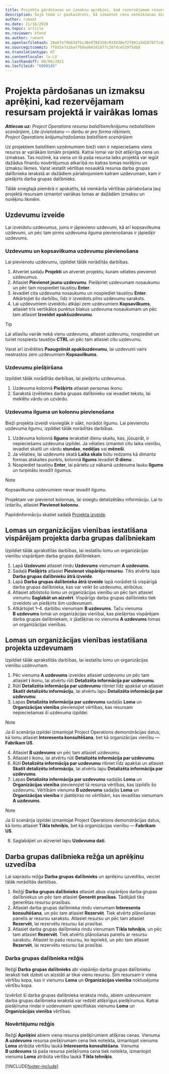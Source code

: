 ```yaml
---
title: Projekta pārdošanas un izmaksu aprēķini, kad rezervējamam resursam projektā ir vairākas lomas
description: Šajā tēmā ir paskaidrots, kā izmantot cenu noteikšanas dimensijas, lai atbalstītu cenu un izmaksu aprēķinus resursam, kam projektā ir vairākas lomas.
author: rumant
ms.date: 11/16/2020
ms.topic: article
ms.reviewer: kfend
ms.author: rumant
ms.openlocfilehash: 28a67e79b03dfbc38e9786350c931838ef27891a3d26787fc0334e0572528228
ms.sourcegitcommit: 7f8d1e7a16af769adb43d1877c28fdce53975db8
ms.translationtype: HT
ms.contentlocale: lv-LV
ms.lasthandoff: 08/06/2021
ms.locfileid: "6990145"
---
```

# <a name="estimate-project-sales-and-costs-when-a-bookable-resource-fills-multiple-roles-on-a-project"></a>Projekta pārdošanas un izmaksu aprēķini, kad rezervējamam resursam projektā ir vairākas lomas 

_**Attiecas uz:** Project Operations resursu balstītiem/krājumu nebalstītiem scenārijiem, Lite izvietošanu — darbu ar pro forma rēķiniem, Project Operations krājumu/ražošanas balstītiem scenārijiem_ 

Uz projektiem balstītiem uzņēmumiem bieži vien ir nepieciešams viens resurss ar vairākām lomām projektā. Katrai lomai var būt atšķirīga cena un izmaksas. Tas nozīmē, ka viena un tā paša resursa laiks projektā var iegūt dažādus finanšu novērtējumus atkarībā no katras lomas norēķinu un izmaksu likmes. Varat iestatīt vērtības nosauktā resursa darba grupas dalībnieka ierakstā ar dažādiem pārlabojumiem katram uzdevumam, kam ir piešķirts darba grupas dalībnieks.

Tālāk sniegtajā piemērā ir apskatīts, kā vienkārša vērtības pārlabošana ļauj projektā resursam izmantot vairākas lomas ar dažādām izmaksu un norēķinu likmēm.

## <a name="create-tasks"></a>Uzdevumu izveide
Lai izveidotu uzdevumus, jums ir jāpievieno uzdevumi, kā arī kopsavilkuma uzdevumi, un pēc tam pirms uzdevuma ilguma pievienošanas ir jāpiešķir uzdevums. 

### <a name="add-tasks-and-summary-tasks"></a>Uzdevumu un kopsavilkuma uzdevumu pievienošana
Lai pievienotu uzdevumu, izpildiet tālāk norādītās darbības.

1. Atveriet sadaļu **Projekti** un atveriet projektu, kuram vēlaties pievienot uzdevumus.
2. Atlasiet **Pievienot jaunu uzdevumu**. Piešķiriet uzdevumam nosaukumu un pēc tam nospiediet taustiņu **Enter**.
3. Ievadiet cita uzdevuma nosaukumu un nospiediet taustiņu **Enter**. Atkārtojiet šo darbību, līdz ir izveidots pilns uzdevumu saraksts.
3. Lai uzdevumiem izveidotu atkāpi zem uzdevumiem **Kopsavilkums**, atlasiet trīs vertikālos punktus blakus uzdevuma nosaukumam un pēc tam atlasiet **Izveidot apakšuzdevumu**. 

  > [!TIP]
  > Lai atlasītu vairāk nekā vienu uzdevumu, atlasiet uzdevumu, nospiediet un turiet nospiestu taustiņu **CTRL** un pēc tam atlasiet citu uzdevumu.
  >
  > Varat arī izvēlēties **Paaugstināt apakšuzdevumu**, lai uzdevumi vairs neatrastos zem uzdevumiem **Kopsavilkums**.

### <a name="assign-tasks"></a>Uzdevumu piešķiršana

Izpildiet tālāk norādītās darbības, lai piešķirtu uzdevumus.

1. Uzdevuma kolonnā **Piešķirts** atlasiet personas ikonu.
2. Sarakstā izvēlieties darba grupas dalībnieku vai ievadiet tekstu, lai meklētu vārdu un uzvārdu.

### <a name="add-task-duration-and-columns"></a>Uzdevuma ilguma un kolonnu pievienošana

Bieži projekta izveidi visvieglāk ir sākt, norādot ilgumu. Lai pievienotu uzdevuma ilgumu, izpildiet tālāk norādītās darbības.

1. Uzdevuma kolonnā **Ilgums** ierakstiet dienu skaitu, kas, jūsuprāt, ir nepieciešams uzdevuma izpildei. Ja vēlaties izmantot citu laika vienību, ievadiet skaitli un vārdu **stundas**, **nedēļas** vai **mēneši**.
2. Ja vēlaties, lai uzdevums skatā **Laika skala** būtu redzams kā dimanta formas atskaites punkts, kolonnā **Ilgums** ievadiet **0 dienu** .
3. Nospiediet taustiņu **Enter**, lai pārietu uz nākamā uzdevuma lauku **Ilgums** un turpinātu ievadīt ilgumus.

  > [!NOTE]
  > Kopsavilkuma uzdevumiem nevar ievadīt ilgumu.

Projektam var pievienot kolonnas, lai sniegtu detalizētāku informāciju. Lai to izdarītu, atlasiet **Pievienot kolonnu**. 

Papildinformāciju skatiet sadaļā [Projekta izveide](https://support.microsoft.com/en-us/office/create-a-project-a5b5e823-fb2e-45fd-be00-7d84422d9749).

## <a name="set-up-the-role-and-organization-unit-for-a-generic-project-team-member"></a>Lomas un organizācijas vienības iestatīšana vispārējam projekta darba grupas dalībniekam
Izpildiet tālāk aprakstītās darbības, lai iestatītu lomu un organizācijas vienību vispārējam darba grupas dalībniekam.

1. Lapā **Uzdevumi** atlasiet rindu **Uzdevums** vienumam **A uzdevums**. 
2. Sadaļā **Piešķirts** atlasiet **Pievienot vispārēju resursu**. Tiks atvērta lapa **Darba grupas dalībnieku ātrā izveide**.
3. Lapā **Darba grupas dalībnieka ātrā izveide** lapā norādiet tā vispārīgā darba grupas dalībnieka, kas var veikt šo uzdevumu, atribūtus.
4. Atlasiet atbilstošo lomu un organizācijas vienību un pēc tam atlasiet vienumu **Saglabāt un aizvērt**. Vispārīgs darba grupas dalībnieks tiek izveidots un piešķirts šim uzdevumam. 
5. Atkārtojiet 1–4. darbību vienumam **B uzdevums**. Taču vienuma **B uzdevums** lomai un organizācijas vienībai, kas piešķirtas vispārējam darba grupas dalībniekam, ir jāatšķiras no vienuma **A uzdevums** lomas un organizācijas vienības. 

## <a name="set-up-the-role-and-organization-unit-for-a-project-task"></a>Lomas un organizācijas vienības iestatīšana projekta uzdevumam
Izpildiet tālāk aprakstītās darbības, lai iestatītu lomu un organizācijas vienību uzdevumam.

1. Pēc vienuma **A uzdevums** izveides atlasiet uzdevumu un pēc tam atlasiet **i** ikonu, lai atvērtu rūti **Detalizēta informācija par uzdevumu**. 
2. Rūtī **Detalizēta informācija par uzdevumu** ritiniet līdz apakšai un atlasiet **Skatīt detalizētu informāciju**, lai atvērtu lapu **Detalizēta informācija par uzdevumu**.
3. Lapas **Detalizēta informācija par uzdevumu** sadaļās **Loma** un **Organizācijas vienība** pievienojiet vērtības, kas resursam nepieciešamas šī uzdevuma izpildei. 

  > [!NOTE]
  > Ja šī scenārija izpildei izmantojat Project Operations demonstrācijas datus, kā lomu atlasiet **Interesenta konsultēšana**, bet kā organizācijas vienību — **Fabrikam US**.

4. Atlasiet **B uzdevums** un pēc tam atlasiet uzdevumu.
5. Atlasiet **i** ikonu, lai atvērtu rūti **Detalizēta informācija par uzdevumu**. 
6. Rūtī **Detalizēta informācija par uzdevumu** ritiniet līdz apakšai un atlasiet **Skatīt detalizētu informāciju**, lai atvērtu lapu **Detalizēta informācija par uzdevumu**.
7. Lapas **Detalizēta informācija par uzdevumu** sadaļās **Loma** un **Organizācijas vienība** pievienojiet tā resursa vērtības, kas izpildīs šo uzdevumu. Vērtībām vienuma **B uzdevums** sadaļās **Loma** un **Organizācijas vienība** ir jāatšķiras no vērtībām, kas ievadītas vienumam **A uzdevums**. 

  > [!NOTE]
  > Ja šī scenārija izpildei izmantojat Project Operations demonstrācijas datus, kā lomu atlasiet **Tīkla tehniķis**, bet kā organizācijas vienību — **Fabrikam US**.

8. Saglabājiet un aizveriet lapu **Uzdevuma dati**. 

## <a name="team-member-and-estimates-behavior"></a>Darba grupas dalībnieka režģa un aprēķinu uzvedība 
Lai saprastu režģa **Darba grupas dalībnieks** un aprēķinu uzvedību, veiciet tālāk norādītās darbības.

1. Režģī **Darba grupas dalībnieks** atlasiet abus vispārējos darba grupas dalībniekus un pēc tam atlasiet **Ģenerēt prasības**. Tādējādi tiks ģenerētas resursu prasības. 
2. Atlasiet darba grupas dalībnieka rindu vienumam **Interesenta konsultēšana**, un pēc tam atlasiet **Rezervēt**. Tiek atvērts plānošanas panelis ar resursu sarakstu. Atlasiet resursu un pēc tam atlasiet **Rezervēt**, lai rezervētu resursu šai prasībai.
3. Atlasiet darba grupas dalībnieka rindu vienumam **Tīkla tehniķis**, un pēc tam atlasiet **Rezervēt**. Tiek atvērts plānošanas panelis ar resursu sarakstu. Atlasiet to pašu resursu, ko iepriekš, un pēc tam atlasiet **Rezervēt**, lai rezervētu resursu šai prasībai.

### <a name="team-member-grid"></a>Darba grupas dalībnieka režģis 

Režģī **Darba grupas dalībnieks** abi vispārējo darba grupas dalībnieku ieraksti tiek dzēsti un aizstāti ar tikai vienu resursu. Šim resursam ir viena vērtību kopa, kas ir vienumu **Loma** un **Organizācijas vienība** noklusējuma vērtību kopa.

Izvēršot šī darba grupas dalībnieka ieraksta rindu, abiem uzdevumiem darba grupas dalībnieka ierakstā var redzēt atšķirīgus piešķīrumus. Katrai piešķīruma rindai ir uzdevumam specifiskas vienumu **Loma** un **Organizācijas vienība** vērtības. 

### <a name="estimates-grid"></a>Novērtējumu režģis 

Režģī **Aprēķini** abiem viena resursa piešķīrumiem atšķiras cenas. Vienuma **A uzdevums** resursa piešķīrumam cena tiek noteikta, izmantojot vienuma **Loma** atribūta vērtību laukā **Interesenta konsultēšana**. Vienuma **B uzdevums** tā paša resursa piešķīruma cena tiek noteikta, izmantojot vienuma **Loma** atribūta vērtību laukā **Tīkla tehniķis**.


[!INCLUDE[footer-include](../includes/footer-banner.md)]
